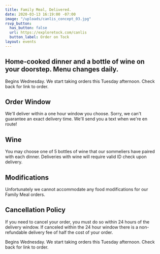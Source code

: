 ```yaml
---
title: Family Meal, Delivered.
date: 2020-03-13 16:19:00 -07:00
image: "/uploads/canlis_concept_03.jpg"
rsvp_button:
  has_button: false
  url: https://exploretock.com/canlis
  button_label: Order on Tock
layout: events
---
```


<h2 class="Display2 mb4">Home-cooked dinner and a bottle of wine on your doorstep. Menu changes daily.</h2>

Begins Wednesday. We start taking orders this Tuesday afternoon. Check back for link to order.

<div class="Divider mb4 op30"></div>

<h2 class="Caption mb4">Order Window</h2>

We'll deliver within a one hour window you choose. Sorry, we can't guarantee an exact delivery time. We'll send you a text when we're en route!

<h2 class="Caption mb4">Wine</h2>

You may choose one of 5 bottles of wine that our sommeliers have paired with each dinner. Deliveries with wine will require valid ID check upon delivery.

<h2 class="Caption mb4">Modifications</h2>

Unfortunately we cannot accommodate any food modifications for our Family Meal orders.

<h2 class="Caption mb4">Cancellation Policy</h2>

If you need to cancel your order, you must do so within 24 hours of the delivery window. If canceled within the 24 hour window there is a non-refundable delivery fee of half the cost of your order.

<div class="Divider mb4 op30"></div>
<!--
<div class="EventsButton mb8 mt4">
  <a class="Caption" href="https://exploretock.com/canlis">
    Order on Tock
  </a>
</div> -->

Begins Wednesday. We start taking orders this Tuesday afternoon. Check back for link to order.






